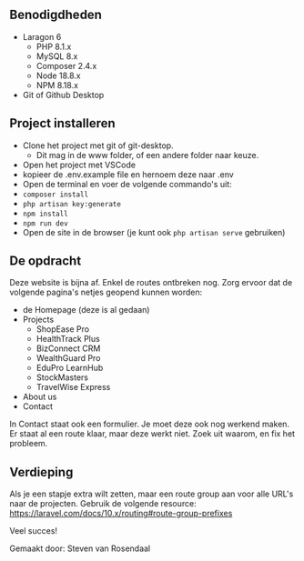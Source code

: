 ## Benodigdheden

- Laragon 6
  - PHP 8.1.x
  - MySQL 8.x
  - Composer 2.4.x
  - Node 18.8.x
  - NPM 8.18.x
- Git of Github Desktop

## Project installeren

- Clone het project met git of git-desktop.
  - Dit mag in de www folder, of een andere folder naar keuze.
- Open het project met VSCode
- kopieer de .env.example file en hernoem deze naar .env
- Open de terminal en voer de volgende commando's uit:
- `composer install`
- `php artisan key:generate`
- `npm install`
- `npm run dev`
- Open de site in de browser (je kunt ook `php artisan serve` gebruiken)

## De opdracht

Deze website is bijna af. Enkel de routes ontbreken nog. Zorg ervoor dat de volgende pagina's netjes geopend kunnen worden:

- de Homepage (deze is al gedaan)
- Projects
  - ShopEase Pro
  - HealthTrack Plus
  - BizConnect CRM
  - WealthGuard Pro
  - EduPro LearnHub
  - StockMasters
  - TravelWise Express
- About us
- Contact

In Contact staat ook een formulier. Je moet deze ook nog werkend maken. Er staat al een route klaar, maar deze werkt niet. Zoek uit waarom, en fix het probleem.

## Verdieping

Als je een stapje extra wilt zetten, maar een route group aan voor alle URL's naar de projecten. Gebruik de volgende resource: https://laravel.com/docs/10.x/routing#route-group-prefixes

Veel succes!

Gemaakt door: Steven van Rosendaal
